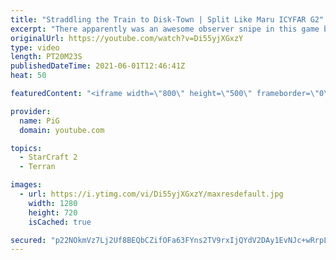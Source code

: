 ```yaml
---
title: "Straddling the Train to Disk-Town | Split Like Maru ICYFAR G2"
excerpt: "There apparently was an awesome observer snipe in this game but it was miscommunicated and therefore PiG looked for it in the NEXT series xD  In this week’s episode of I Cast Your Freakin Awesome Replays (ICYFAR) players sent in their replays where they were they “microed like never before”.   CURRENT"
originalUrl: https://youtube.com/watch?v=Di55yjXGxzY
type: video
length: PT20M23S
publishedDateTime: 2021-06-01T12:46:41Z
heat: 50

featuredContent: "<iframe width=\"800\" height=\"500\" frameborder=\"0\" src=\"https://www.youtube.com/embed/Di55yjXGxzY\" allow=\"accelerometer; autoplay; encrypted-media; gyroscope; picture-in-picture\" allowfullscreen></iframe>"

provider:
  name: PiG
  domain: youtube.com

topics:
  - StarCraft 2
  - Terran

images:
  - url: https://i.ytimg.com/vi/Di55yjXGxzY/maxresdefault.jpg
    width: 1280
    height: 720
    isCached: true

secured: "p22NOkmVz7Lj2Uf8BEQbCZifOFa63FYns2TV9rxIjQYdV2DAy1EvNJc+wRrpLz/Ulk9iLyOKvUZmpakDvx6tFj0KfkhoQmZkvoPZvgjBBj1Y5TKO7srNtiKig8A0h7RgfWuLfULLEc1wEN1k38NqzPplplGaol3sAtfY/20ezjniKW2Ms6HQ7mCIs0WVnLiyCHChEFPnX8skugnKSMuuIKomEqOI9FzNUF8gAnzcYhoS94TYcKv+x4UuE3lsbkg98YyaDH2UcdG6xSIuHbM7U6lPOHzos5MsR+D3cUr8ZsF6/rTrsG5kyHszCEkTRlyw/Yq++AyuE1aTfw7kxEFlgLwiTTxkMtHab/mMEUgM/BTZbkW43mhc3zRUkMw8Hrz39Jx08vOGJqoi8vUTcUY34wxye+EYS+hlITuGFr8t9uk=;3NTsIllYS6uxMnKO9UHUfg=="
---
```


